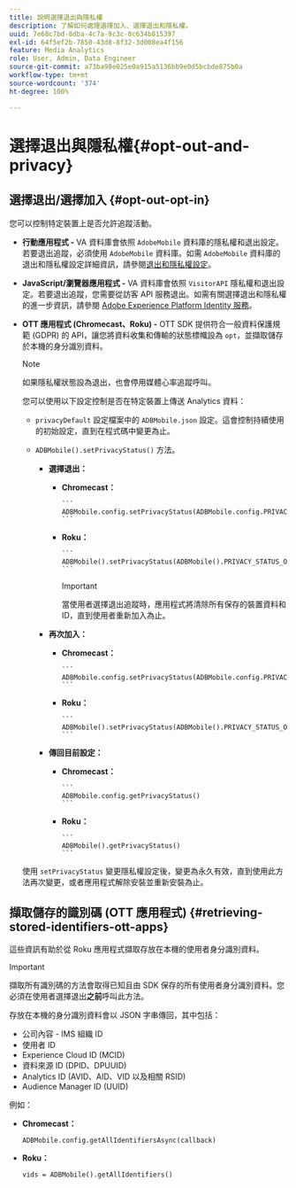 ```yaml
---
title: 說明選擇退出與隱私權
description: 了解如何處理選擇加入、選擇退出和隱私權。
uuid: 7e60c7bd-8dba-4c7a-9c3c-0c634b815397
exl-id: 64f5ef2b-7850-43d8-8f32-3d008ea4f156
feature: Media Analytics
role: User, Admin, Data Engineer
source-git-commit: a73ba98e025e0a915a5136bb9e0d5bcbde875b0a
workflow-type: tm+mt
source-wordcount: '374'
ht-degree: 100%

---
```


# 選擇退出與隱私權{#opt-out-and-privacy}

## 選擇退出/選擇加入 {#opt-out-opt-in}

您可以控制特定裝置上是否允許追蹤活動。

* **行動應用程式 -** VA 資料庫會依照 `AdobeMobile` 資料庫的隱私權和退出設定。若要退出追蹤，必須使用 `AdobeMobile` 資料庫。如需 `AdobeMobile` 資料庫的退出和隱私權設定詳細資訊，請參閱[退出和隱私權設定](https://experienceleague.adobe.com/docs/mobile-services/android/gdpr-privacy-android/privacy.html)。
* **JavaScript/瀏覽器應用程式 -** VA 資料庫會依照 `VisitorAPI` 隱私權和退出設定。若要退出追蹤，您需要從訪客 API 服務退出。如需有關選擇退出和隱私權的進一步資訊，請參閱 [Adobe Experience Platform Identity 服務](https://experienceleague.adobe.com/docs/id-service/using/home.html?lang=zh-Hant)。
* **OTT 應用程式 (Chromecast、Roku) -** OTT SDK 提供符合一般資料保護規範 (GDPR) 的 API，讓您將資料收集和傳輸的狀態標幟設為 `opt`，並擷取儲存於本機的身分識別資料。

  >[!NOTE]
  >
  >如果隱私權狀態設為退出，也會停用媒體心率追蹤呼叫。

  您可以使用以下設定控制是否在特定裝置上傳送 Analytics 資料：

   * `privacyDefault` 設定檔案中的 `ADBMobile.json` 設定。這會控制持續使用的初始設定，直到在程式碼中變更為止。

   * `ADBMobile().setPrivacyStatus()` 方法。

      * **選擇退出：**

         * **Chromecast：**

               ```
               ADBMobile.config.setPrivacyStatus(ADBMobile.config.PRIVACY_STATUS_OPT_OUT)
               ```
           
         * **Roku：**

               ```
               ADBMobile().setPrivacyStatus(ADBMobile().PRIVACY_STATUS_OPT_OUT)
               ```
           
           >[!IMPORTANT]
           >
           >當使用者選擇退出追蹤時，應用程式將清除所有保存的裝置資料和 ID，直到使用者重新加入為止。

      * **再次加入：**

         * **Chromecast：**

               ```
               ADBMobile.config.setPrivacyStatus(ADBMobile.config.PRIVACY_STATUS_OPT_IN)
               ```
           
         * **Roku：**

               ```
               ADBMobile().setPrivacyStatus(ADBMobile().PRIVACY_STATUS_OPT_IN)
               ```
           
      * **傳回目前設定：**

         * **Chromecast：**

               ```
               ADBMobile.config.getPrivacyStatus()
               ```
           
         * **Roku：**

               ```
               ADBMobile().getPrivacyStatus()
               ```
           
  使用 `setPrivacyStatus` 變更隱私權設定後，變更為永久有效，直到使用此方法再次變更，或者應用程式解除安裝並重新安裝為止。

## 擷取儲存的識別碼 (OTT 應用程式) {#retrieving-stored-identifiers-ott-apps}

這些資訊有助於從 Roku 應用程式擷取存放在本機的使用者身分識別資料。

>[!IMPORTANT]
>
>擷取所有識別碼的方法會取得已知且由 SDK 保存的所有使用者身分識別資料。您必須在使用者選擇退出&#x200B;**之前**&#x200B;呼叫此方法。

存放在本機的身分識別資料會以 JSON 字串傳回，其中包括：

* 公司內容 - IMS 組織 ID
* 使用者 ID
* Experience Cloud ID (MCID)
* 資料來源 ID (DPID、DPUUID)
* Analytics ID (AVID、AID、VID 以及相關 RSID)
* Audience Manager ID (UUID)

例如：

* **Chromecast：**

  ```
  ADBMobile.config.getAllIdentifiersAsync(callback)
  ```

* **Roku：**

  ```
  vids = ADBMobile().getAllIdentifiers()
  ```
